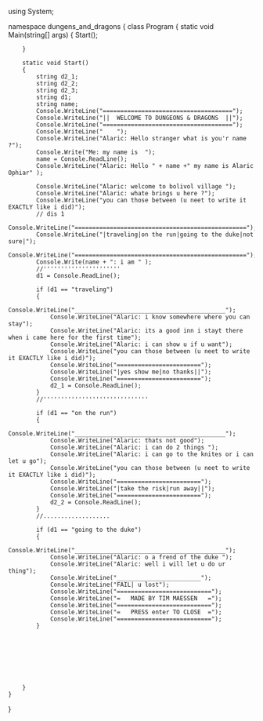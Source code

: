 using System;

namespace dungens_and_dragons
{
    class Program
    {
        static void Main(string[] args)
        {
            Start();
            
        }

        static void Start() 
        {
            string d2_1;
            string d2_2;
            string d2_3;
            string d1;
            string name;
            Console.WriteLine("=====================================");
            Console.WriteLine("||  WELCOME TO DUNGEONS & DRAGONS  ||");
            Console.WriteLine("=====================================");
            Console.WriteLine("    ");
            Console.WriteLine("Alaric: Hello stranger what is you'r name ?");
            Console.Write("Me: my name is  ");
            name = Console.ReadLine();
            Console.WriteLine("Alaric: Hello " + name +" my name is Alaric Ophiar" );

            Console.WriteLine("Alaric: welcome to bolivol village ");
            Console.WriteLine("Alaric: whate brings u here ?");
            Console.WriteLine("you can those between (u neet to write it EXACTLY like i did)");
            // dis 1
            Console.WriteLine("=================================================");
            Console.WriteLine("|traveling|on the run|going to the duke|not sure|");
            Console.WriteLine("=================================================");
            Console.Write(name + ": i am " );
            //''''''''''''''''''''''
            d1 = Console.ReadLine();
           
            if (d1 == "traveling")
            {
                Console.WriteLine("___________________________________________");
                Console.WriteLine("Alaric: i know somewhere where you can stay");
                Console.WriteLine("Alaric: its a good inn i stayt there when i came here for the first time");
                Console.WriteLine("Alaric: i can show u if u want");
                Console.WriteLine("you can those between (u neet to write it EXACTLY like i did)");
                Console.WriteLine("========================");
                Console.WriteLine("|yes show me|no thanks||");
                Console.WriteLine("========================");
                d2_1 = Console.ReadLine();
            }
            //''''''''''''''''''''''''''''''
            
            if (d1 == "on the run")
            {
                Console.WriteLine("___________________________________________");
                Console.WriteLine("Alaric: thats not good");
                Console.WriteLine("Alaric: i can do 2 things ");
                Console.WriteLine("Alaric: i can go to the knites or i can let u go");
                Console.WriteLine("you can those between (u neet to write it EXACTLY like i did)");
                Console.WriteLine("========================");
                Console.WriteLine("|take the risk|run away||");
                Console.WriteLine("========================");
                d2_2 = Console.ReadLine();
            }
            //...................
             
            if (d1 == "going to the duke")
            {
                Console.WriteLine("___________________________________________");
                Console.WriteLine("Alaric: o a frend of the duke ");
                Console.WriteLine("Alaric: well i will let u do ur thing");
                Console.WriteLine("________________________");
                Console.WriteLine("FAIL| u lost");
                Console.WriteLine("===========================");
                Console.WriteLine("=   MADE BY TIM MAESSEN   =");
                Console.WriteLine("===========================");
                Console.WriteLine("=   PRESS enter TO CLOSE  =");
                Console.WriteLine("===========================");
            }








        }
    }
}
